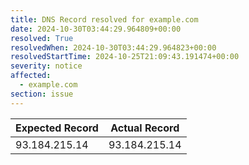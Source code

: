 ```yaml
---
title: DNS Record resolved for example.com
date: 2024-10-30T03:44:29.964809+00:00
resolved: True
resolvedWhen: 2024-10-30T03:44:29.964823+00:00
resolvedStartTime: 2024-10-25T21:09:43.191474+00:00
severity: notice
affected:
  - example.com
section: issue
---
```


| Expected Record  | Actual Record  |
|------------------|----------------|
| 93.184.215.14 | 93.184.215.14 |
